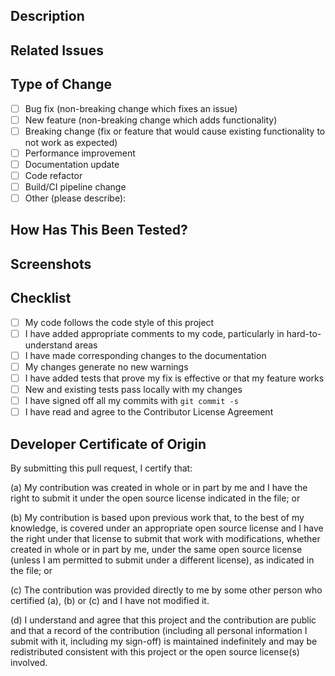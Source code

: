 <!--
Thank you for contributing to our project!

Please fill out the template below. Remember that all PRs will be squashed to a single commit when merged.
Your PR title should follow the Conventional Commits format (e.g., "feat: add new authentication flow").
All commits must be signed-off with `git commit -s` to certify your right to contribute this code.
-->

## Description

<!-- 
Provide a clear and concise description of your changes.
What problem does this PR solve? Include relevant motivation and context.
-->

## Related Issues

<!-- 
Link to any related issues using the GitHub syntax: "Fixes #123" or "Relates to #456"
-->

## Type of Change

<!-- Mark with an 'x' all that apply -->

- [ ] Bug fix (non-breaking change which fixes an issue)
- [ ] New feature (non-breaking change which adds functionality)
- [ ] Breaking change (fix or feature that would cause existing functionality to not work as expected)
- [ ] Performance improvement
- [ ] Documentation update
- [ ] Code refactor
- [ ] Build/CI pipeline change
- [ ] Other (please describe):

## How Has This Been Tested?

<!-- 
Describe the tests you ran to verify your changes.
Provide instructions so we can reproduce.
Include relevant details about your test environment.
-->

## Screenshots

<!-- If applicable, add screenshots to help explain your changes -->

## Checklist

<!-- Mark with an 'x' all that apply -->

- [ ] My code follows the code style of this project
- [ ] I have added appropriate comments to my code, particularly in hard-to-understand areas
- [ ] I have made corresponding changes to the documentation
- [ ] My changes generate no new warnings
- [ ] I have added tests that prove my fix is effective or that my feature works
- [ ] New and existing tests pass locally with my changes
- [ ] I have signed off all my commits with `git commit -s`
- [ ] I have read and agree to the Contributor License Agreement

## Developer Certificate of Origin

By submitting this pull request, I certify that:

(a) My contribution was created in whole or in part by me and I have the right to submit it under the open source license indicated in the file; or

(b) My contribution is based upon previous work that, to the best of my knowledge, is covered under an appropriate open source license and I have the right under that license to submit that work with modifications, whether created in whole or in part by me, under the same open source license (unless I am permitted to submit under a different license), as indicated in the file; or

(c) The contribution was provided directly to me by some other person who certified (a), (b) or (c) and I have not modified it.

(d) I understand and agree that this project and the contribution are public and that a record of the contribution (including all personal information I submit with it, including my sign-off) is maintained indefinitely and may be redistributed consistent with this project or the open source license(s) involved.
